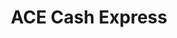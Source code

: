 ---
title: "ACE Cash Express"
url: /houston/ace-cash-express-east-tidwell-road/
shop: pawnbroker
---